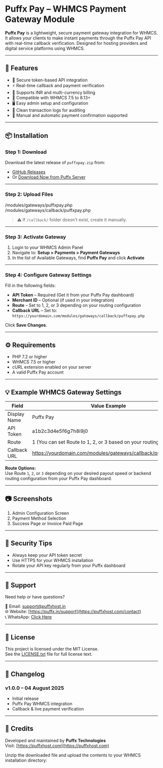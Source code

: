 # Puffx Pay – WHMCS Payment Gateway Module

**Puffx Pay** is a lightweight, secure payment gateway integration for WHMCS. It allows your clients to make instant payments through the Puffx Pay API with real-time callback verification. Designed for hosting providers and digital service platforms using WHMCS.

---

## 🚀 Features

- 🔐 Secure token-based API integration
- ⚡ Real-time callback and payment verification
- 💱 Supports INR and multi-currency billing
- 🧩 Compatible with WHMCS 7.5 to 8.13+
- 🖥️ Easy admin setup and configuration
- 📄 Clean transaction logs for auditing
- 🔄 Manual and automatic payment confirmation supported

---

## 📦 Installation

### Step 1: Download

Download the latest release of `puffxpay.zip` from:

- [GitHub Releases](https://github.com/puffxhost/Puffx-Pay-WHMCS-Payment-Gateway)
- Or [Download Now from Puffx Server](https://api.puffxhost.com/module/Puffx%20Pay.zip)

---

### Step 2: Upload Files
/modules/gateways/puffxpay.php
/modules/gateways/callback/puffxpay.php


> ⚠️ If `/callback/` folder doesn't exist, create it manually.

---

### Step 3: Activate Gateway

1. Login to your WHMCS Admin Panel  
2. Navigate to: **Setup > Payments > Payment Gateways**  
3. In the list of Available Gateways, find **Puffx Pay** and click **Activate**

---

### Step 4: Configure Gateway Settings

Fill in the following fields:

- **API Token** – Required (Get it from your Puffx Pay dashboard)
- **Merchant ID** – Optional (if used in your integration)
- **Route** – Set to 1, 2, or 3 depending on your routing configuration
- **Callback URL** – Set to:  
  `https://yourdomain.com/modules/gateways/callback/puffxpay.php`

Click **Save Changes**.

---

## ⚙️ Requirements

- PHP 7.2 or higher
- WHMCS 7.5 or higher
- cURL extension enabled on your server
- A valid Puffx Pay account

---

## 💡 Example WHMCS Gateway Settings

| Field        | Value Example                                                   |
|--------------|-----------------------------------------------------------------|
| Display Name | Puffx Pay                                                       |
| API Token    | a1b2c3d4e5f6g7h8i9j0                                             |
| Route        | 1 (You can set Route to 1, 2, or 3 based on your routing setup) |
| Callback URL | https://yourdomain.com/modules/gateways/callback/puffxpay.php  |

**Route Options:**  
Use Route `1`, `2`, or `3` depending on your desired payout speed or backend routing configuration from your Puffx Pay dashboard.

---

## 📷 Screenshots

1. Admin Configuration Screen  
2. Payment Method Selection  
3. Success Page or Invoice Paid Page

---

## 🔐 Security Tips

- Always keep your API token secret  
- Use HTTPS for your WHMCS installation  
- Rotate your API key regularly from your Puffx dashboard  

---

## 🛟 Support

Need help or have questions?

📧 Email: [support@puffxhost.in](mailto:support@puffxhost.in)  
🌐 Website: [https://puffx.in/support](https://puffxhost.com/contact)  
📞 WhatsApp: [Click Here](https://wa.me/918602967573)

---

## 📜 License

This project is licensed under the MIT License.  
See the [LICENSE.txt](LICENSE.txt) file for full license text.

---

## 🧾 Changelog

### v1.0.0 – 04 August 2025

- Initial release  
- Puffx Pay WHMCS integration  
- Callback & live payment verification  

---

## 🙌 Credits

Developed and maintained by **Puffx Technologies**  
Visit: [https://puffxhost.com](https://puffxhost.com)


Unzip the downloaded file and upload the contents to your WHMCS installation directory:


